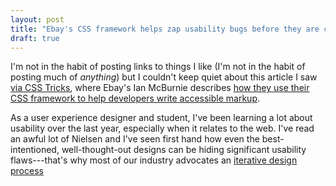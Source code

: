 ```yaml
---
layout: post
title: "Ebay's CSS framework helps zap usability bugs before they are created"
draft: true
---
```


I'm not in the habit of posting links to things I like (I'm not in the habit of posting much of *anything*) but I couldn't keep quiet about this article I saw [via CSS Tricks](https://css-tricks.com/how-our-css-framework-helps-enforce-accessibility/), where Ebay's Ian McBurnie describes [how they use their CSS framework to help developers write accessible markup](http://www.ebaytechblog.com/2015/11/04/how-our-css-framework-helps-enforce-accessibility/).

As a user experience designer and student, I've been learning a lot about usability over the last year, especially when it relates to the web. I've read an awful lot of Nielsen and I've seen first hand how even the best-intentioned, well-thought-out designs can be hiding significant usability flaws---that's why most of our industry advocates an [iterative design process]()
